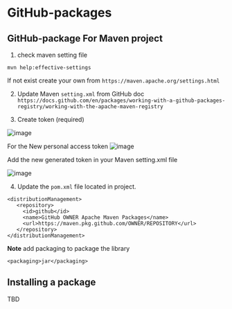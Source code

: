 # GitHub-packages

## GitHub-package For Maven project

1. check maven setting file
```
mvn help:effective-settings
```
If not exist create your own from `https://maven.apache.org/settings.html`

2. Update Maven `setting.xml` from GitHub doc
`https://docs.github.com/en/packages/working-with-a-github-packages-registry/working-with-the-apache-maven-registry`

3. Create token (required)

![image](https://github.com/ahmed82/Linux-4-java-developper/assets/9446035/ca35782b-5aef-4513-9322-be5d39ed51ac)

For the New personal access token
![image](https://github.com/ahmed82/GitHub-packages/assets/9446035/ffe0f46a-141e-4b6b-830e-31558282b02b)

Add the new generated token in your Maven setting.xml file 

![image](https://github.com/ahmed82/GitHub-packages/assets/9446035/f90e4b60-266e-44ab-9755-016909523804)


4.  Update the `pom.xml` file located in project.
```
<distributionManagement>
   <repository>
     <id>github</id>
     <name>GitHub OWNER Apache Maven Packages</name>
     <url>https://maven.pkg.github.com/OWNER/REPOSITORY</url>
   </repository>
</distributionManagement>
```

**Note** add packaging to package the library
```
<packaging>jar</packaging>
```

## Installing a package
TBD
